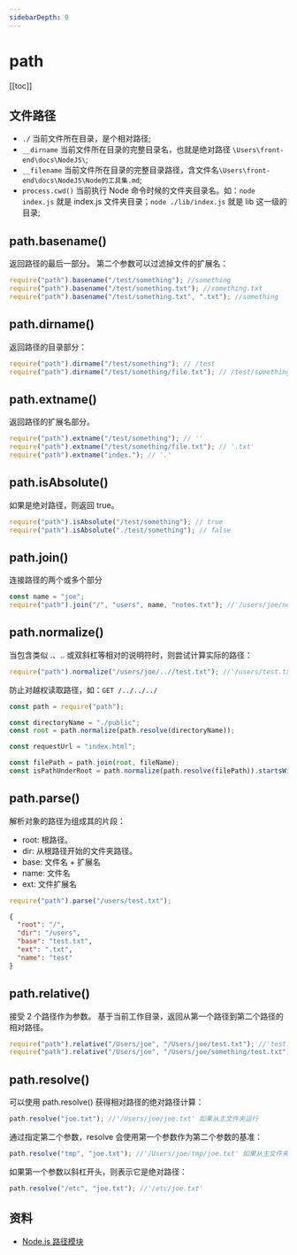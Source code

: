 ```yaml
---
sidebarDepth: 0
---
```


# path

[[toc]]

## 文件路径

- `./` 当前文件所在目录，是个相对路径;
- `__dirname` 当前文件所在目录的完整目录名，也就是绝对路径 `\Users\front-end\docs\NodeJS\`;
- `__filename` 当前文件所在目录的完整目录路径，含文件名`\Users\front-end\docs\NodeJS\Node的工具集.md`;
- `process.cwd()` 当前执行 Node 命令时候的文件夹目录名。如：`node index.js` 就是 index.js 文件夹目录；`node ./lib/index.js` 就是 lib 这一级的目录;

## path.basename()

返回路径的最后一部分。 第二个参数可以过滤掉文件的扩展名：

```js
require("path").basename("/test/something"); //something
require("path").basename("/test/something.txt"); //something.txt
require("path").basename("/test/something.txt", ".txt"); //something
```

## path.dirname()

返回路径的目录部分：

```js
require("path").dirname("/test/something"); // /test
require("path").dirname("/test/something/file.txt"); // /test/something
```

## path.extname()

返回路径的扩展名部分。

```js
require("path").extname("/test/something"); // ''
require("path").extname("/test/something/file.txt"); // '.txt'
require("path").extname("index."); // '.'
```

## path.isAbsolute()

如果是绝对路径，则返回 true。

```js
require("path").isAbsolute("/test/something"); // true
require("path").isAbsolute("./test/something"); // false
```

## path.join()

连接路径的两个或多个部分

```js
const name = "joe";
require("path").join("/", "users", name, "notes.txt"); //'/users/joe/notes.txt'
```

## path.normalize()

当包含类似 .、.. 或双斜杠等相对的说明符时，则尝试计算实际的路径：

```js
require("path").normalize("/users/joe/..//test.txt"); //'/users/test.txt'
```

防止对越权读取路径，如：`GET /../../../`

```js
const path = require("path");

const directoryName = "./public";
const root = path.normalize(path.resolve(directoryName));

const requestUrl = "index.html";

const filePath = path.join(root, fileName);
const isPathUnderRoot = path.normalize(path.resolve(filePath)).startsWith(root);
```

## path.parse()

解析对象的路径为组成其的片段：

- root: 根路径。
- dir: 从根路径开始的文件夹路径。
- base: 文件名 + 扩展名
- name: 文件名
- ext: 文件扩展名

```js
require("path").parse("/users/test.txt");
```

```json
{
  "root": "/",
  "dir": "/users",
  "base": "test.txt",
  "ext": ".txt",
  "name": "test"
}
```

## path.relative()

接受 2 个路径作为参数。 基于当前工作目录，返回从第一个路径到第二个路径的相对路径。

```js
require("path").relative("/Users/joe", "/Users/joe/test.txt"); //'test.txt'
require("path").relative("/Users/joe", "/Users/joe/something/test.txt"); //'something/test.txt'
```

## path.resolve()

可以使用 path.resolve() 获得相对路径的绝对路径计算：

```js
path.resolve("joe.txt"); //'/Users/joe/joe.txt' 如果从主文件夹运行
```

通过指定第二个参数，resolve 会使用第一个参数作为第二个参数的基准：

```js
path.resolve("tmp", "joe.txt"); //'/Users/joe/tmp/joe.txt' 如果从主文件夹运行
```

如果第一个参数以斜杠开头，则表示它是绝对路径：

```js
path.resolve("/etc", "joe.txt"); //'/etc/joe.txt'
```

## 资料

- [Node.js 路径模块](http://nodejs.cn/learn/the-nodejs-path-module)
